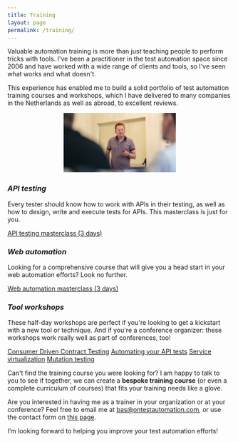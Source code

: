 ```yaml
---
title: Training
layout: page
permalink: /training/
---
```

Valuable automation training is more than just teaching people to perform tricks with tools. I've been a practitioner in the test automation space since 2006 and have worked with a wide range of clients and tools, so I've seen what works and what doesn't. 

This experience has enabled me to build a solid portfolio of test automation training courses and workshops, which I have delivered to many companies in the Netherlands as well as abroad, to excellent reviews.

<p align="center"><img alt="Bas teaching a workshop at the 2019 Romanian Testing Conference" src="/images/bas_teaching.png" width="50%"/></p>

### _**API testing**_

Every tester should know how to work with APIs in their testing, as well as how to design, write and execute tests for APIs. This masterclass is just for you.

<a href="/training/api-testing-masterclass/" class="btn btn--primary">API testing masterclass (3 days)</a>

### _**Web automation**_

Looking for a comprehensive course that will give you a head start in your web automation efforts? Look no further. 

<a href="/training/web-automation-masterclass/" class="btn btn--primary">Web automation masterclass (3 days)</a>

### _**Tool workshops**_

These half-day workshops are perfect if you're looking to get a kickstart with a new tool or technique. And if you're a conference organizer: these workshops work really well as part of conferences, too!

<a href="/training/getting-started-with-consumer-driven-contract-testing/" class="btn btn--primary">Consumer Driven Contract Testing</a>
<a href="/training/automating-your-api-tests/" class="btn btn--primary">Automating your API tests</a>
<a href="/training/service-virtualization-with-wiremock/" class="btn btn--primary">Service virtualization</a>
<a href="/training/introduction-to-mutation-testing/" class="btn btn--primary">Mutation testing</a>

Can't find the training course you were looking for? I am happy to talk to you to see if together, we can create a **bespoke training course** (or even a complete curriculum of courses) that fits your training needs like a glove.

Are you interested in having me as a trainer in your organization or at your conference? Feel free to email me at bas@ontestautomation.com, or use the contact form on [this page](/contact/).

I’m looking forward to helping you improve your test automation efforts!